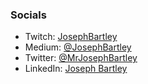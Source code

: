 ### Socials 
- Twitch: [JosephBartley](https://www.twitch.tv/josephbartley)
- Medium: [@JosephBartley](https://medium.com/@JosephBartley)
- Twitter: [@MrJosephBartley](https://twitter.com/MrJosephBartley)
- LinkedIn: [Joseph Bartley](https://www.linkedin.com/in/mrjosephbartley)
